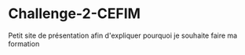# Challenge-2-CEFIM
Petit site de présentation afin d'expliquer pourquoi je souhaite faire ma formation
